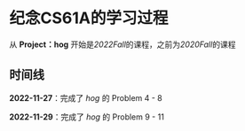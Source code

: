 # 纪念CS61A的学习过程

从 **Project：hog** 开始是*2022Fall*的课程，之前为*2020Fall*的课程

## 时间线

**2022-11-27**：完成了 *hog* 的 Problem 4 - 8

**2022-11-29**：完成了 *hog* 的 Problem 9 - 11